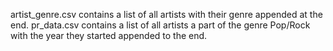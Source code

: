 artist_genre.csv contains a list of all artists with their genre appended at the end.
pr_data.csv contains a list of all artists a part of the genre Pop/Rock with the year they started appended to the end.
